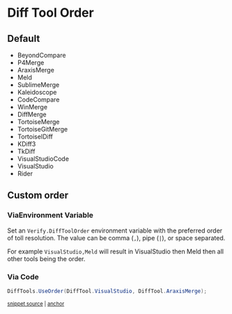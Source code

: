 <!--
GENERATED FILE - DO NOT EDIT
This file was generated by [MarkdownSnippets](https://github.com/SimonCropp/MarkdownSnippets).
Source File: /docs/mdsource/diff-tool.order.source.md
To change this file edit the source file and then run MarkdownSnippets.
-->

# Diff Tool Order


## Default

 * BeyondCompare <!-- include: defaultDiffToolOrder. path: /src/DiffEngine.Tests/defaultDiffToolOrder.include.md -->
 * P4Merge
 * AraxisMerge
 * Meld
 * SublimeMerge
 * Kaleidoscope
 * CodeCompare
 * WinMerge
 * DiffMerge
 * TortoiseMerge
 * TortoiseGitMerge
 * TortoiseIDiff
 * KDiff3
 * TkDiff
 * VisualStudioCode
 * VisualStudio
 * Rider <!-- end include: defaultDiffToolOrder. path: /src/DiffEngine.Tests/defaultDiffToolOrder.include.md -->


## Custom order


### ViaEnvironment Variable

Set an `Verify.DiffToolOrder` environment variable with the preferred order of toll resolution. The value can be comma (`,`), pipe (`|`), or space separated.

For example `VisualStudio,Meld` will result in VisualStudio then Meld then all other tools being the order.


### Via Code

<!-- snippet: UseOrder -->
<a id='snippet-useorder'/></a>
```cs
DiffTools.UseOrder(DiffTool.VisualStudio, DiffTool.AraxisMerge);
```
<sup><a href='/src/DiffEngine.ToolOrder.Tests/Tests.cs#L12-L14' title='File snippet `useorder` was extracted from'>snippet source</a> | <a href='#snippet-useorder' title='Navigate to start of snippet `useorder`'>anchor</a></sup>
<!-- endsnippet -->
